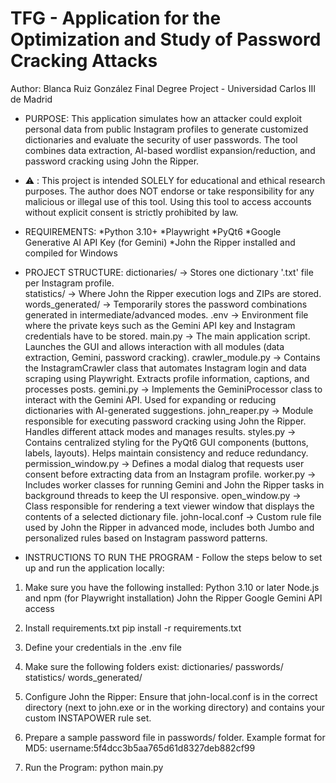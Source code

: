 # TFG - Application for the Optimization and Study of Password Cracking Attacks
Author: Blanca Ruiz González
Final Degree Project - Universidad Carlos III de Madrid

- PURPOSE:
This application simulates how an attacker could exploit personal data from public Instagram profiles to generate customized dictionaries and evaluate the security of user passwords. The tool combines data extraction, AI-based wordlist expansion/reduction, and password cracking using John the Ripper.

- ⚠️ :
This project is intended SOLELY for educational and ethical research purposes. 
The author does NOT endorse or take responsibility for any malicious or illegal use of this tool. 
Using this tool to access accounts without explicit consent is strictly prohibited by law.

- REQUIREMENTS:
  *Python 3.10+
  *Playwright
  *PyQt6
  *Google Generative AI API Key (for Gemini)
  *John the Ripper installed and compiled for Windows

- PROJECT STRUCTURE:
  dictionaries/ -> Stores one dictionary '.txt' file per Instagram profile.    
  statistics/ -> Where John the Ripper execution logs and ZIPs are stored.
  words_generated/ -> Temporarily stores the password combinations generated in intermediate/advanced modes.
  .env -> Environment file where the private keys such as the Gemini API key and Instagram credentials have to be stored.
  main.py	-> The main application script. Launches the GUI and allows interaction with all modules (data extraction, Gemini, password cracking).
  crawler_module.py	-> Contains the InstagramCrawler class that automates Instagram login and data scraping using Playwright. Extracts profile information, captions, and processes posts.
  gemini.py	-> Implements the GeminiProcessor class to interact with the Gemini API. Used for expanding or reducing dictionaries with AI-generated suggestions.
  john_reaper.py	-> Module responsible for executing password cracking using John the Ripper. Handles different attack modes and manages results.
  styles.py	-> Contains centralized styling for the PyQt6 GUI components (buttons, labels, layouts). Helps maintain consistency and reduce redundancy.
  permission_window.py	-> Defines a modal dialog that requests user consent before extracting data from an Instagram profile.
  worker.py	-> Includes worker classes for running Gemini and John the Ripper tasks in background threads to keep the UI responsive.
  open_window.py	-> Class responsible for rendering a text viewer window that displays the contents of a selected dictionary file.
  john-local.conf -> Custom rule file used by John the Ripper in advanced mode, includes both Jumbo and personalized rules based on Instagram password patterns.


- INSTRUCTIONS TO RUN THE PROGRAM - Follow the steps below to set up and run the application locally:
1. Make sure you have the following installed:
   Python 3.10 or later
   Node.js and npm (for Playwright installation)
   John the Ripper
   Google Gemini API access
   
2. Install requirements.txt
   pip install -r requirements.txt
   
3. Define your credentials in the .env file

4. Make sure the following folders exist:
   dictionaries/
   passwords/
   statistics/
   words_generated/

5. Configure John the Ripper: Ensure that john-local.conf is in the correct directory (next to john.exe or in the working directory) and contains your custom INSTAPOWER rule set.

6. Prepare a sample password file in passwords/ folder. Example format for MD5:
   username:5f4dcc3b5aa765d61d8327deb882cf99
   
7. Run the Program:
   python main.py
  
